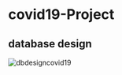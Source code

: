 # covid19-Project

## database design

![dbdesigncovid19](https://user-images.githubusercontent.com/62899479/104447642-5dafe600-559c-11eb-976d-6770a0968542.png)
